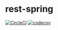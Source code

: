 # rest-spring
[![CircleCI](https://circleci.com/gh/Chillten/rest-spring.svg?style=svg)](https://circleci.com/gh/Chillten/rest-spring)
[![codecov](https://codecov.io/gh/Chillten/rest-spring/branch/master/graph/badge.svg)](https://codecov.io/gh/Chillten/rest-spring)
